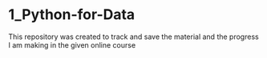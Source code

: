 # 1_Python-for-Data
This repository was created to track and save the material and the progress I am making in the given online course
